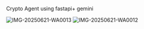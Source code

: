 Crypto Agent using fastapi+ gemini

![IMG-20250621-WA0013](https://github.com/user-attachments/assets/4db32bde-5126-4494-97f2-ba86ca554907)
![IMG-20250621-WA0012](https://github.com/user-attachments/assets/c4e27f34-2c75-46ad-826c-14e902efb962)

